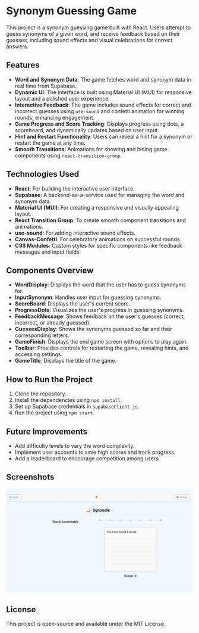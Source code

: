 # Synonym Guessing Game

This project is a synonym guessing game built with React. Users attempt to guess synonyms of a given word, and receive feedback based on their guesses, including sound effects and visual celebrations for correct answers.

## Features

- **Word and Synonym Data**: The game fetches word and synonym data in real time from Supabase.
- **Dynamic UI**: The interface is built using Material UI (MUI) for responsive layout and a polished user experience.
- **Interactive Feedback**: The game includes sound effects for correct and incorrect guesses using `use-sound` and confetti animation for winning rounds, enhancing engagement.
- **Game Progress and Score Tracking**: Displays progress using dots, a scoreboard, and dynamically updates based on user input.
- **Hint and Restart Functionality**: Users can reveal a hint for a synonym or restart the game at any time.
- **Smooth Transitions**: Animations for showing and hiding game components using `react-transition-group`.

## Technologies Used

- **React**: For building the interactive user interface.
- **Supabase**: A backend-as-a-service used for managing the word and synonym data.
- **Material UI (MUI)**: For creating a responsive and visually appealing layout.
- **React Transition Group**: To create smooth component transitions and animations.
- **use-sound**: For adding interactive sound effects.
- **Canvas-Confetti**: For celebratory animations on successful rounds.
- **CSS Modules**: Custom styles for specific components like feedback messages and input fields.

## Components Overview

- **WordDisplay**: Displays the word that the user has to guess synonyms for.
- **InputSynonym**: Handles user input for guessing synonyms.
- **ScoreBoard**: Displays the user's current score.
- **ProgressDots**: Visualizes the user's progress in guessing synonyms.
- **FeedbackMessage**: Shows feedback on the user's guesses (correct, incorrect, or already guessed).
- **GuessesDisplay**: Shows the synonyms guessed so far and their corresponding letters.
- **GameFinish**: Displays the end game screen with options to play again.
- **Toolbar**: Provides controls for restarting the game, revealing hints, and accessing settings.
- **GameTitle**: Displays the title of the game.

## How to Run the Project

1. Clone the repository.
2. Install the dependencies using `npm install`.
3. Set up Supabase credentials in `supabaseClient.js`.
4. Run the project using `npm start`.

## Future Improvements

- Add difficulty levels to vary the word complexity.
- Implement user accounts to save high scores and track progress.
- Add a leaderboard to encourage competition among users.

## Screenshots

![Game Interface](screenshots/game-interface.png)

## License

This project is open-source and available under the MIT License.
